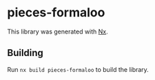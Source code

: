 # pieces-formaloo

This library was generated with [Nx](https://nx.dev).

## Building

Run `nx build pieces-formaloo` to build the library.

